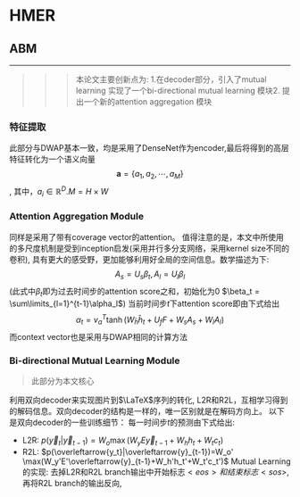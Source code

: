 # HMER
## ABM

---
>>> 本论文主要创新点为: 1.在decoder部分，引入了mutual learning 实现了一个bi-directional mutual learning 模块2. 提出一个新的attention aggregation 模块


### 特征提取
此部分与DWAP基本一致，均是采用了DenseNet作为encoder,最后将得到的高层特征转化为一个语义向量$$
\textbf{a} = \{a_1, a_2, \cdots, a_M\}
$$, 其中，$a_i \in \mathbb{R}^D. M = H\times W$

### Attention Aggregation Module
同样是采用了带有coverage vector的attention。
值得注意的是，本文中所使用的多尺度机制是受到inception启发(采用并行多分支网络，采用kernel size不同的卷积), 具有更大的感受野，更加能够利用好全局的空间信息。数学描述为下: $$
A_s = U_s\beta_t, A_l = U_l\beta_l
$$(此式中$\beta_t$即为过去时间步的attention score之和，初始化为0 $\beta_t = \sum\limits_{l=1}^{t-1}\alpha_l$)
当前时间步$t$下attention score即由下式给出$$
\alpha_t = v_a^T\tanh(W_{\hat{h}}\hat{h}_t+U_fF+W_sA_s+W_lA_l)
$$ 而context vector也是采用与DWAP相同的计算方法

### Bi-directional Mutual Learning Module
> 此部分为本文核心

利用双向decoder来实现图片到$\LaTeX$序列的转化, L2R和R2L，互相学习得到的解码信息。双向decoder的结构是一样的，唯一区别就是在解码方向上。
以下是双向decoder的一些训练细节：
每一时间步$t$的预测由下式给出: 
* L2R: $p(\overrightarrow{y}_t|\overrightarrow{y}_{t-1})=W_o\max(W_yE\overrightarrow{y}_{t-1}+W_h h_t +W_t  c_t)$
* R2L: $p(\overleftarrow{y_t}|\overleftarrow{y}_{t-1})=W_o' \max(W_y'E'\overleftarrow{y}_{t-1}+W_h'h_t'+W_t'c_t')$
Mutual Learning的实现: 去掉L2R和R2L branch输出中开始标志$<eos>和结束标志<sos>$, 再将R2L branch的输出反向, 